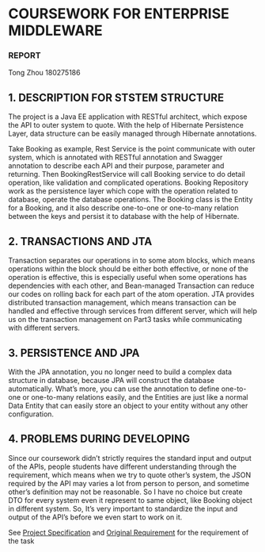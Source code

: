 # COURSEWORK FOR ENTERPRISE MIDDLEWARE
### REPORT
Tong Zhou 180275186

## 1.	DESCRIPTION FOR STSTEM STRUCTURE
 
The project is a Java EE application with RESTful architect, which expose the API to outer system to quote. With the help of Hibernate Persistence Layer, data structure can be easily managed through Hibernate annotations.
 
Take Booking as example, Rest Service is the point communicate with outer system, which is annotated with RESTful annotation and Swagger annotation to describe each API and their purpose, parameter and returning.
Then BookingRestService will call Booking service to do detail operation, like validation and complicated operations.
Booking Repository work as the persistence layer which cope with the operation related to database, operate the database operations.
The Booking class is the Entity for a Booking, and it also describe one-to-one or one-to-many  relation between the keys and persist it to database with the help of Hibernate.
 
## 2.	TRANSACTIONS AND JTA
Transaction separates our operations in to some atom blocks, which means operations within the block should be either both effective, or none of the operation is effective, this is especially useful when some operations has dependencies with each other, and Bean-managed Transaction can reduce our codes on rolling back for each part of the atom operation.
JTA provides distributed transaction management, which means transaction can be handled and effective through services from different server, which will help us on the transaction management on Part3 tasks while communicating with different servers.

## 3.	PERSISTENCE AND JPA
With the JPA annotation, you no longer need to build a complex data structure in database, because JPA will construct the database automatically. What’s more, you can use the annotation to define one-to-one or one-to-many relations easily, and the Entities are just like a normal Data Entity that can easily store an object to your entity without any other configuration.
## 4.	PROBLEMS DURING DEVELOPING
Since our coursework didn’t strictly requires the standard input and output of the APIs, people students have different understanding through the requirement, which means when we try to quote other’s system, the JSON required by the API may varies a lot from person to person, and sometime other’s definition may not be reasonable. So I have no choice but create DTO for every system even it represent to same object, like Booking object in different system. So, It’s very important to standardize the input and output of the API’s before we even start to work on it.


See [Project Specification](https://github.com/DnsZhou/Individual-Project-on-Enterprise-Middleware/blob/master/ProjectSpecification.md) and [Original Requirement](https://github.com/DnsZhou/enterprise-middleware-coursework) for the requirement of the task

